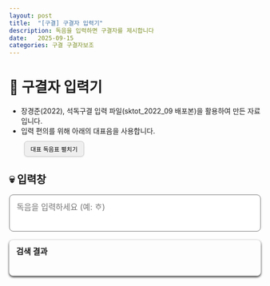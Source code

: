 ```yaml
---
layout: post
title:  "[구결] 구결자 입력기"
description: 독음을 입력하면 구결자를 제시합니다
date:   2025-09-15
categories: 구결 구결자보조
---
```


# 📝 구결자 입력기
<ul class="notice-list">
  <li>장경준(2022), 석독구결 입력 파일(sktot_2022_09 배포본)을 활용하여 만든 자료입니다.</li>
  <li>
    입력 편의를 위해 아래의 대표음을 사용합니다.
    <div class="toggle-wrapper">
      <button id="toggle-dok" class="toggle-btn">대표 독음표 펼치기</button>
    </div>
  </li>
</ul>

<div id="dok-container" style="display:none; margin-top:0.6em;">
  <div class="dok-grid">
    <div> ㄱ</div><div> 거</div><div> 겨</div><div> 고</div><div> 곰</div>
    <div> 과</div><div> 근</div><div> 긔</div><div> ᄀᆞᆮ</div><div> ᄀᆞᆺ</div>
    <div> 나</div><div> 노</div><div> 누</div><div> 니</div><div> ᄂᆞ</div>
    <div> 은</div><div> 다</div><div> 다</div><div> 디</div><div> 뎌</div>
    <div> 도</div><div> 두</div><div> 디</div><div> ᄃᆞ</div><div> ᄃᆞᆯ</div>
    <div> ᄃᆡ</div><div> ᄒᆡ</div><div> 라</div><div> 로</div><div> 리</div>
    <div> 리</div><div> 을</div><div> 을</div><div> 마</div><div> 며</div>
    <div> 모</div><div> 믈</div><div> ㅁ</div><div> ᄇᆞᆺ</div><div> ㅂ</div>
    <div> 사</div><div> 셔</div><div> 시</div><div> 시</div><div> ᄉᆞᆸ</div>
    <div> ㅅ</div><div> 아</div><div> 여</div><div> 여</div><div> 오</div>
    <div> 우</div><div> 의</div><div> 이</div><div> 이</div><div> 져</div>
    <div> 지</div><div> 텨</div><div> 하</div><div> 호</div><div> 호</div>
    <div> 히</div><div> ᄒᆞ</div><div> ᄒᆞᆫ</div>
  </div>
</div>

<style>
.toggle-wrapper {
  margin-top: 0.5em;   /* 안내문과 버튼 사이 */
  margin-bottom: 2em; /* 버튼/토글과 검색창 사이 */
}

.dok-grid {
  display: grid;
  grid-template-columns: repeat(5, 1fr);
  gap: 6px 12px;
  max-width: 700px;
  margin-bottom: 1em;
  font-size: 0.95rem;
  margin-left: 1em;    /* 들여쓰기 */

}
.dok-grid div {
  padding: 2px 4px;
}
.toggle-btn {
  border: 1px solid #ccc;
  border-radius: 6px;
  cursor: pointer;
  font-size: 0.85em;
  padding: 6px 12px;
  margin-left: 0.5em;   /* ← 약간 안쪽으로 */
  margin-top: 0.3em;    /* 위아래 간격 살짝 */
  transition: background 0.2s, transform 0.1s;
  box-shadow: 0 1px 3px rgba(0,0,0,0.12);
}

.toggle-btn:hover {
  background: #eee;
  transform: translateY(-1px); /* 살짝 뜨는 느낌 */
}

.toggle-btn:active {
  transform: translateY(0); /* 눌림 효과 */
}
</style>

<script>
document.getElementById("toggle-dok").addEventListener("click", () => {
  const container = document.getElementById("dok-container");
  const btn = document.getElementById("toggle-dok");
  if (container.style.display === "none") {
    container.style.display = "block";
    btn.innerText = "대표 독음표 접기";
  } else {
    container.style.display = "none";
    btn.innerText = "대표 독음표 펼치기";
  }
});
</script>

## 💀 입력창 

<!-- 입력창 -->
<textarea id="input-text" placeholder="독음을 입력하세요 (예: ᄒᆞ)" oninput="resize(this)"></textarea>

<!-- 출력 박스 전체 -->
<div class="output-wrapper">
  <!-- 제목줄 -->
  <div class="output-header">
    <span class="output-title">검색 결과</span>
  </div>
  <!-- 변환 결과 표시 -->
  <div id="preview"></div>
</div>



<style>
/* 입력창 */
#input-text {
  width: 100%;
  max-width: 700px;
  min-height: 2.5em;
  padding: 12px 14px;
  font-size: 1rem;
  border: ２px solid;         
  border-radius: 8px;
  resize: none;
  box-sizing: border-box;
  line-height: 1.5;
  font-family: inherit; 

}

/* 출력 전체 래퍼 */
.output-wrapper {
  max-width: 700px;
  margin-top: 1.2em;
  border-radius: 8px;
  overflow: visible;
  position: relative;
  box-shadow: 0 2px 4px;     
}

/* 제목줄 */
.output-header {
  display: flex;
  justify-content: space-between;
  align-items: center;
  padding: 10px 14px;
  font-weight: bold;
  font-size: 1rem;
  position: relative;
  border-top-left-radius: 8px;
  border-top-right-radius: 8px;
}

/* 출력 박스 */
#preview {
  padding: 14px 16px;
  font-size: 1.05rem;
  line-height: 1.6;
  box-sizing: border-box;
  border-bottom-left-radius: 8px;
  border-bottom-right-radius: 8px;
}

/* 복사 버튼 */
.copy-btn {
  background: none;
  border: none;
  font-size: 0.9rem;
  cursor: pointer;
  padding: 2px 6px;
  border-radius: 6px;
  margin-left: 6px;
  position: relative;
}

.copy-btn:hover {
  /* hover 효과는 유지 (배경 강조 X, 색 지정 제거) */
}

/* 복사됨 메시지 */
.copied-msg {
  font-size: 0.8em;
  margin-left: 6px;
  display: none;
}

/* 다크모드 대응 */
@media (prefers-color-scheme: dark) {
  #input-text { }
  .output-header { }
  #preview { }
  .copy-btn { }
  .copy-btn:hover { }
}

</style>

<script>
function resize(textarea) {
  textarea.style.height = 'auto';
  textarea.style.height = textarea.scrollHeight + 'px';
}

(async function () {
  const res = await fetch("{{ '/assets/data/gugyeol_dok.json' | relative_url }}");
  const gukyolData = await res.json();

  const input = document.getElementById('input-text');
  const preview = document.getElementById('preview');

  input.addEventListener('input', () => {
    const query = input.value.trim();
    preview.innerHTML = "";

    if (query.length === 0) return;

    const results = gukyolData.filter(item => item.dok.includes(query));

    if (results.length === 0) {
      preview.innerHTML = "<p>결과 없음</p>";
      return;
    }

    let html = "<ol>";
    results.forEach((r, idx) => {
      const id = "copymsg-" + idx;
      html += `
        <li>
          ${r.gukyol} (${r.dok})
          <button class="copy-btn" onclick="copyToClipboard('${r.gukyol}', '${id}')">📋</button>
          <span id="${id}" class="copied-msg">✔ 복사됨</span>
        </li>`;
    });
    html += "</ol>";
    preview.innerHTML = html;
  });

  window.copyToClipboard = (text, id) => {
    navigator.clipboard.writeText(text).then(() => {
      const msg = document.getElementById(id);
      if (msg) {
        msg.style.display = "inline";
        setTimeout(() => { msg.style.display = "none"; }, 1200);
      }
    });
  };
})();
</script>
